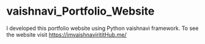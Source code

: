 # vaishnavi_Portfolio_Website
I developed this portfolio website using Python vaishnavi framework. To see the website visit https://imvaishnavirititHub.me/
